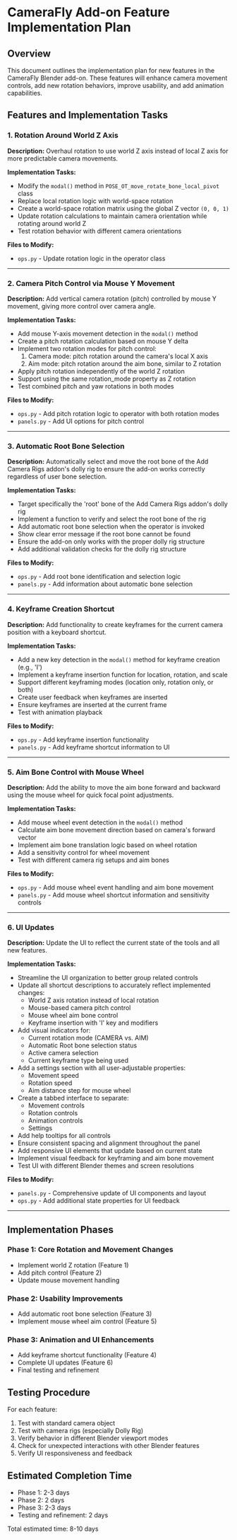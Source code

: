 # CameraFly Add-on Feature Implementation Plan

## Overview
This document outlines the implementation plan for new features in the CameraFly Blender add-on. These features will enhance camera movement controls, add new rotation behaviors, improve usability, and add animation capabilities.

## Features and Implementation Tasks

### 1. Rotation Around World Z Axis
**Description:** Overhaul rotation to use world Z axis instead of local Z axis for more predictable camera movements.

**Implementation Tasks:**
- Modify the `modal()` method in `POSE_OT_move_rotate_bone_local_pivot` class
- Replace local rotation logic with world-space rotation
- Create a world-space rotation matrix using the global Z vector `(0, 0, 1)`
- Update rotation calculations to maintain camera orientation while rotating around world Z
- Test rotation behavior with different camera orientations

**Files to Modify:**
- `ops.py` - Update rotation logic in the operator class

---

### 2. Camera Pitch Control via Mouse Y Movement
**Description:** Add vertical camera rotation (pitch) controlled by mouse Y movement, giving more control over camera angle.

**Implementation Tasks:**
- Add mouse Y-axis movement detection in the `modal()` method
- Create a pitch rotation calculation based on mouse Y delta
- Implement two rotation modes for pitch control:
  1. Camera mode: pitch rotation around the camera's local X axis
  2. Aim mode: pitch rotation around the aim bone, similar to Z rotation
- Apply pitch rotation independently of the world Z rotation
- Support using the same rotation_mode property as Z rotation
- Test combined pitch and yaw rotations in both modes

**Files to Modify:**
- `ops.py` - Add pitch rotation logic to operator with both rotation modes
- `panels.py` - Add UI options for pitch control

---

### 3. Automatic Root Bone Selection
**Description:** Automatically select and move the root bone of the Add Camera Rigs addon's dolly rig to ensure the add-on works correctly regardless of user bone selection.

**Implementation Tasks:**
- Target specifically the 'root' bone of the Add Camera Rigs addon's dolly rig
- Implement a function to verify and select the root bone of the rig
- Add automatic root bone selection when the operator is invoked
- Show clear error message if the root bone cannot be found
- Ensure the add-on only works with the proper dolly rig structure
- Add additional validation checks for the dolly rig structure

**Files to Modify:**
- `ops.py` - Add root bone identification and selection logic
- `panels.py` - Add information about automatic bone selection

---

### 4. Keyframe Creation Shortcut
**Description:** Add functionality to create keyframes for the current camera position with a keyboard shortcut.

**Implementation Tasks:**
- Add a new key detection in the `modal()` method for keyframe creation (e.g., 'I')
- Implement a keyframe insertion function for location, rotation, and scale
- Support different keyframing modes (location only, rotation only, or both)
- Create user feedback when keyframes are inserted
- Ensure keyframes are inserted at the current frame
- Test with animation playback

**Files to Modify:**
- `ops.py` - Add keyframe insertion functionality
- `panels.py` - Add keyframe shortcut information to UI

---

### 5. Aim Bone Control with Mouse Wheel
**Description:** Add the ability to move the aim bone forward and backward using the mouse wheel for quick focal point adjustments.

**Implementation Tasks:**
- Add mouse wheel event detection in the `modal()` method
- Calculate aim bone movement direction based on camera's forward vector
- Implement aim bone translation logic based on wheel rotation
- Add a sensitivity control for wheel movement
- Test with different camera rig setups and aim bones

**Files to Modify:**
- `ops.py` - Add mouse wheel event handling and aim bone movement
- `panels.py` - Add mouse wheel shortcut information and sensitivity controls

---

### 6. UI Updates
**Description:** Update the UI to reflect the current state of the tools and all new features.

**Implementation Tasks:**
- Streamline the UI organization to better group related controls
- Update all shortcut descriptions to accurately reflect implemented changes:
  - World Z axis rotation instead of local rotation
  - Mouse-based camera pitch control
  - Mouse wheel aim bone control
  - Keyframe insertion with 'I' key and modifiers
- Add visual indicators for:
  - Current rotation mode (CAMERA vs. AIM)
  - Automatic Root bone selection status
  - Active camera selection
  - Current keyframe type being used
- Add a settings section with all user-adjustable properties:
  - Movement speed
  - Rotation speed
  - Aim distance step for mouse wheel
- Create a tabbed interface to separate:
  - Movement controls
  - Rotation controls
  - Animation controls
  - Settings
- Add help tooltips for all controls
- Ensure consistent spacing and alignment throughout the panel
- Add responsive UI elements that update based on current state
- Implement visual feedback for keyframing and aim bone movement
- Test UI with different Blender themes and screen resolutions

**Files to Modify:**
- `panels.py` - Comprehensive update of UI components and layout
- `ops.py` - Add additional state properties for UI feedback

---

## Implementation Phases

### Phase 1: Core Rotation and Movement Changes
- Implement world Z rotation (Feature 1)
- Add pitch control (Feature 2)
- Update mouse movement handling

### Phase 2: Usability Improvements
- Add automatic root bone selection (Feature 3)
- Implement mouse wheel aim control (Feature 5)

### Phase 3: Animation and UI Enhancements
- Add keyframe shortcut functionality (Feature 4)
- Complete UI updates (Feature 6)
- Final testing and refinement

## Testing Procedure
For each feature:
1. Test with standard camera object
2. Test with camera rigs (especially Dolly Rig)
3. Verify behavior in different Blender viewport modes
4. Check for unexpected interactions with other Blender features
5. Verify UI responsiveness and feedback

## Estimated Completion Time
- Phase 1: 2-3 days
- Phase 2: 2 days
- Phase 3: 2-3 days
- Testing and refinement: 2 days

Total estimated time: 8-10 days

